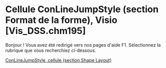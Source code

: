 
# Cellule ConLineJumpStyle (section Format de la forme), Visio [Vis_DSS.chm195]

Bonjour ! Vous avez été redirigé vers nos pages d'aide F1. Sélectionnez la rubrique que vous recherchiez ci-dessous.

[ConLineJumpStyle, cellule (section Shape Layout)](http://msdn.microsoft.com/library/baa05a50-97d0-3769-635e-0ea20317d59a%28Office.15%29.aspx)
